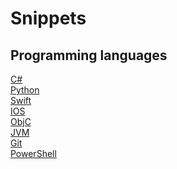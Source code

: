 # Snippets

## Programming languages

[C#](CSharp)<br>
[Python](Python)<br>
[Swift](Apple/Swift)<br>
[IOS](Apple/IOS)<br>
[ObjC](Apple/ObjC)<br>
[JVM](JVM)<br>
[Git](Git)<br>
[PowerShell](PowerShell)
